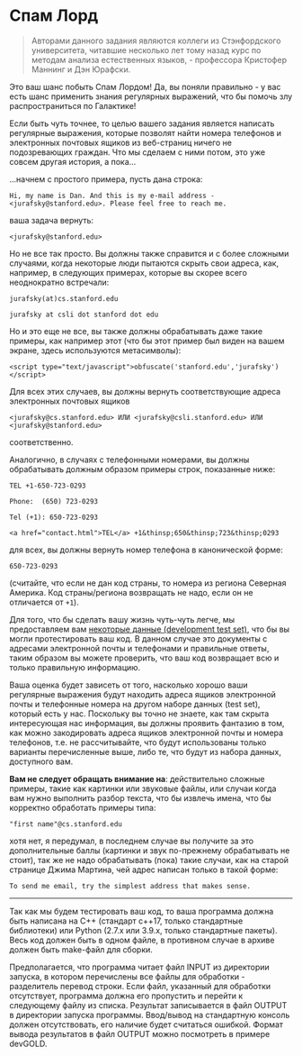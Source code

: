 # Спам Лорд

> Авторами данного задания являются коллеги из Стэнфордского университета, читавшие несколько лет тому назад курс по методам анализа естественных языков, - профессора Кристофер Маннинг и Дэн Юрафски.

Это ваш шанс побыть Спам Лордом! Да, вы поняли правильно - у вас есть шанс применить знания регулярных выражений, что бы помочь злу распространиться по Галактике!

Если быть чуть точнее, то целью вашего задания является написать регулярные выражения, которые позволят найти номера телефонов и электронных почтовых ящиков из веб-страниц ничего не подозревающих граждан. Что мы сделаем с ними потом, это уже совсем другая история, а пока...

...начнем с простого примера, пусть дана строка:

```
Hi, my name is Dan. And this is my e-mail address - <jurafsky@stanford.edu>. Please feel free to reach me.
```

ваша задача вернуть:

```
<jurafsky@stanford.edu>
```

Но не все так просто. Вы должны также справится и с более сложными случаями, когда некоторые люди пытаются скрыть свои адреса, как, например, в следующих примерах, которые вы скорее всего неоднократно встречали:

```
jurafsky(at)cs.stanford.edu
```
```
jurafsky at csli dot stanford dot edu
```

Но и это еще не все, вы также должны обрабатывать даже такие примеры, как например этот (что бы этот пример был виден на вашем экране, здесь используются метасимволы):

```
<script type="text/javascript">obfuscate('stanford.edu','jurafsky')</script>
```

Для всех этих случаев, вы должны вернуть соответствующие адреса электронных почтовых ящиков

```
<jurafsky@cs.stanford.edu> ИЛИ <jurafsky@csli.stanford.edu> ИЛИ <jurafsky@stanford.edu>  
```
соответственно.

Аналогично, в случаях с телефонными номерами, вы должны обрабатывать должным образом примеры строк, показанные ниже:

```
TEL +1-650-723-0293
```
```
Phone:  (650) 723-0293
```
```
Tel (+1): 650-723-0293
```
```
<a href="contact.html">TEL</a> +1&thinsp;650&thinsp;723&thinsp;0293
```

для всех, вы должны вернуть номер телефона в канонической форме:

```
650-723-0293
```

(считайте, что если не дан код страны, то номера из региона Северная Америка. Код страны/региона возвращать не надо, если он не отличается от `+1`).

Для того, что бы сделать вашу жизнь чуть-чуть легче, мы предоставляем вам [некоторые данные (development test set)](.), что бы вы могли протестировать ваш код. В данном случае это документы с адресами электронной почты и телефонами и правильные ответы, таким образом вы можете проверить, что ваш код возвращает всю и только правильную информацию.

Ваша оценка будет зависеть от того, насколько хорошо ваши регулярные выражения будут находить адреса ящиков электронной почты и телефонные номера на другом наборе данных (test set), который есть у нас. Поскольку вы точно не знаете, как там скрыта интересующая нас информация, вы должны проявить фантазию в том, как можно закодировать адреса ящиков электронной почты и номера телефонов, т.е. не рассчитывайте, что будут использованы только варианты перечисленные выше, либо те, что будут из набора данных, доступного вам.

**Вам не следует обращать внимание на**: действительно сложные примеры, такие как картинки или звуковые файлы,  или случаи когда вам нужно выполнить разбор текста, что бы извлечь имена, что бы корректно обработать  примеры типа:

```
"first name"@cs.stanford.edu
```

хотя нет, я передумал, в последнем случае вы получите за это дополнительные баллы (картинки и звук по-прежнему обрабатывать не стоит), так же не надо обрабатывать (пока) такие случаи, как на старой странице Джима Мартина, чей адрес написан только в такой форме:

```
To send me email, try the simplest address that makes sense.
```

---

Так как мы будем тестировать ваш код, то ваша программа должна быть написана на C++ (стандарт с++17, только стандартные библиотеки) или Python (2.7.x или 3.9.x, только стандартные пакеты). Весь код должен быть в одном файле, в противном случае в архиве должен быть make-файл для сборки.

Предполагается, что программа читает файл INPUT из директории запуска, в котором перечислены все файлы для обработки - разделитель перевод строки. Если файл, указанный для обработки отсутствует, программа должна его пропустить и перейти к следующему файлу из списка. Результат записывается в файл OUTPUT в директории запуска программы. Ввод/вывод на стандартную консоль должен отсутствовать, его наличие будет считаться ошибкой. Формат вывода результатов в файл OUTPUT можно посмотреть в примере devGOLD.
